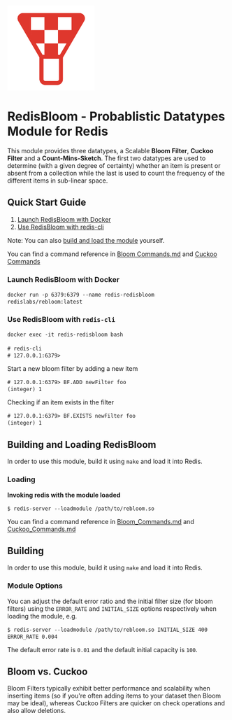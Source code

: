 <img src="icon-probabilistic.png" alt="logo" width="200"/>

# RedisBloom - Probablistic Datatypes Module for Redis

This module provides three datatypes, a Scalable **Bloom Filter**, **Cuckoo Filter** and a **Count-Mins-Sketch**.
The first two datatypes are used to determine (with a given degree of certainty) whether
an item is present or absent from a collection while the last is used to count the 
frequency of the different items in sub-linear space.


## Quick Start Guide
1. [Launch RedisBloom with Docker](#launch-redisbloom-with-docker)
1. [Use RedisBloom with redis-cli](#use-redisbloom-with-redis-cli)

Note: You can also [build and load the module](#building-and-loading-redisbloom) yourself.

You can find a command reference in [Bloom Commands.md](Bloom_Commands.md) and
[Cuckoo Commands](Cuckoo_Commands.md)


### Launch RedisBloom with Docker
```
docker run -p 6379:6379 --name redis-redisbloom redislabs/rebloom:latest
```

### Use RedisBloom with `redis-cli`
```
docker exec -it redis-redisbloom bash

# redis-cli
# 127.0.0.1:6379> 
```

Start a new bloom filter by adding a new item
```
# 127.0.0.1:6379> BF.ADD newFilter foo
(integer) 1
``` 

 Checking if an item exists in the filter
```
# 127.0.0.1:6379> BF.EXISTS newFilter foo
(integer) 1
```


## Building and Loading RedisBloom

In order to use this module, build it using `make` and load it into Redis.

### Loading

**Invoking redis with the module loaded**

```
$ redis-server --loadmodule /path/to/rebloom.so
```

You can find a command reference in [Bloom\_Commands.md](Bloom_Commands.md)
and [Cuckoo\_Commands.md](Cuckoo_Commands.md)


## Building

In order to use this module, build it using `make` and load it into Redis.

### Module Options

You can adjust the default error ratio and the initial filter size (for bloom filters)
using the `ERROR_RATE` and `INITIAL_SIZE` options respectively when loading the
module, e.g.

```
$ redis-server --loadmodule /path/to/rebloom.so INITIAL_SIZE 400 ERROR_RATE 0.004
```

The default error rate is `0.01` and the default initial capacity is `100`.

## Bloom vs. Cuckoo

Bloom Filters typically exhibit better performance and scalability when inserting
items (so if you're often adding items to your dataset then Bloom may be ideal),
whereas Cuckoo Filters are quicker on check operations and also allow deletions.
